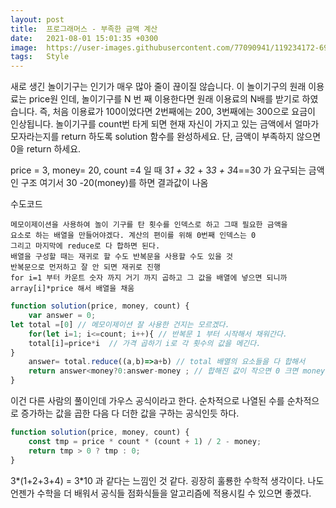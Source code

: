 ```yaml
---
layout: post
title:  프로그래머스 - 부족한 금액 계산
date:   2021-08-01 15:01:35 +0300
image:  https://user-images.githubusercontent.com/77090941/119234172-69717180-bb67-11eb-8acc-f687aa97de80.jpg
tags:   Style
---
```

새로 생긴 놀이기구는 인기가 매우 많아 줄이 끊이질 않습니다. 이 놀이기구의 원래 이용료는 price원 인데, 놀이기구를 N 번 째 이용한다면 원래 이용료의 N배를 받기로 하였습니다. 즉, 처음 이용료가 100이었다면 2번째에는 200, 3번째에는 300으로 요금이 인상됩니다.
놀이기구를 count번 타게 되면 현재 자신이 가지고 있는 금액에서 얼마가 모자라는지를 return 하도록 solution 함수를 완성하세요.
단, 금액이 부족하지 않으면 0을 return 하세요.

price = 3, money= 20, count =4 일 때
3*1 + 3*2 + 3*3 + 3*4==30 가 요구되는 금액인 구조
여기서 30 -20(money)를 하면 결과값이 나옴

수도코드
```
메모이제이션을 사용하여 놀이 기구를 탄 횟수를 인덱스로 하고 그때 필요한 금액을 
요소로 하는 배열을 만들어야겠다. 계산의 편이를 위해 0번째 인덱스는 0
그리고 마지막에 reduce로 다 합하면 된다.
배열을 구성할 때는 재귀로 할 수도 반복문을 사용할 수도 있을 것 
반복문으로 먼저하고 잘 안 되면 재귀로 진행 
for i=1 부터 카운트 숫자 까지 거기 까지 곱하고 그 값을 배열에 넣으면 되니까 
array[i]*price 해서 배열을 채움 
```


```js
function solution(price, money, count) {
    var answer = 0;
let total =[0] // 메모이제이션 잘 사용한 건지는 모르겠다.
    for(let i=1; i<=count; i++){ // 반복문 1 부터 시작해서 채워간다.
    total[i]=price*i  // 가격 곱하기 i로 각 횟수의 값을 메긴다. 
}
    answer= total.reduce((a,b)=>a+b) // total 배열의 요소들을 다 합해서 
    return answer<money?0:answer-money ; // 합해진 값이 작으면 0 크면 money를 빼서 결과 값을 구한다. 
}
```

이건 다른 사람의 풀이인데 가우스 공식이라고 한다. 순차적으로 나열된 수를 순차적으로 증가하는 값을 곱한 다음 다 더한 값을 구하는 공식인듯 하다. 

```js
function solution(price, money, count) {
    const tmp = price * count * (count + 1) / 2 - money;
    return tmp > 0 ? tmp : 0;
}
```

3*(1+2+3+4) = 3*10 과 같다는 느낌인 것 같다. 굉장히 훌룡한 수학적 생각이다.
나도 언젠가 수학을 더 배워서 공식들 점화식들을 알고리즘에 적용시킬 수 있으면 좋겠다.